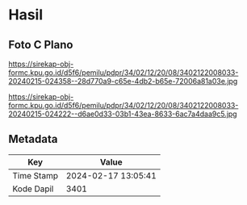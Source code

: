 # Hasil

## Foto C Plano

https://sirekap-obj-formc.kpu.go.id/d5f6/pemilu/pdpr/34/02/12/20/08/3402122008033-20240215-024358--28d770a9-c65e-4db2-b65e-72006a81a03e.jpg

https://sirekap-obj-formc.kpu.go.id/d5f6/pemilu/pdpr/34/02/12/20/08/3402122008033-20240215-024222--d6ae0d33-03b1-43ea-8633-6ac7a4daa9c5.jpg


## Metadata

| Key        | Value               |
| ---------- | ------------------- |
| Time Stamp | 2024-02-17 13:05:41 |
| Kode Dapil | 3401                |



